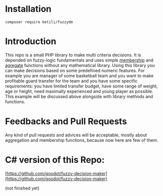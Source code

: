 # Installation
	composer require ketili/fuzzydm
    
# Introduction

This repo is a small PHP library to make multi criteria decisions. It is depended on fuzzy-logic fundamentals and uses simple [membership](https://bit.ly/2NLJIrs) and [agregate](https://en.wikipedia.org/wiki/Aggregate_function) functions without any mathematical library. Using this library you can make decisions based on some predefined numeric features. For example you are manager of some basketball team and you want to make profitable guard transfer for the team and you have some specific requirements: you have limited transfer budget, have some range of weight, age or height, need maximally experienced and young player as possible. This example will be discussed above alongside with library methods and functions.

# Feedbacks and Pull Requests

Any kind of pull requests and advices will be acceptable, mostly about aggregation and membership functions, because now here are few of them. 

# C# version of this Repo:

[https://github.com/goodot/fuzzy-decision-maker](https://github.com/goodot/fuzzy-decision-maker)

(not finished yet)
